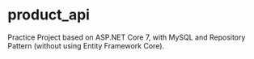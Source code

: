 # product_api
Practice Project based on ASP.NET Core 7, with MySQL and Repository Pattern (without using Entity Framework Core).
